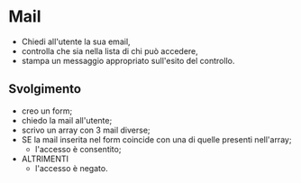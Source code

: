 # Mail

- Chiedi all'utente la sua email,
- controlla che sia nella lista di chi può accedere,
- stampa un messaggio appropriato sull'esito del controllo.

## Svolgimento

- creo un form;
- chiedo la mail all'utente;
- scrivo un array con 3 mail diverse;
- SE la mail inserita nel form coincide con una di quelle presenti nell'array;
  - l'accesso è consentito;
- ALTRIMENTI
  - l'accesso è negato.
